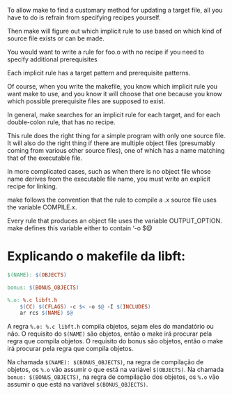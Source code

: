 To allow make to find a customary method for updating a target file, all you have to do is refrain from specifying recipes yourself.

Then make will figure out which implicit rule to use based on which kind of source file exists or can be made.

You would want to write a rule for foo.o with no recipe if you need to specify additional prerequisites

Each implicit rule has a target pattern and prerequisite patterns.

Of course, when you write the makefile, you know which implicit rule you want make to use, and you know it will choose that one because you know which possible prerequisite files are supposed to exist.

In general, make searches for an implicit rule for each target, and for each double-colon rule, that has no recipe.

This rule does the right thing for a simple program with only one source file. It will also do the right thing if there are multiple object files (presumably coming from various other source files), one of which has a name matching that of the executable file.

In more complicated cases, such as when there is no object file whose name derives from the executable file name, you must write an explicit recipe for linking.

make follows the convention that the rule to compile a .x source file uses the variable COMPILE.x.

Every rule that produces an object file uses the variable OUTPUT_OPTION. make defines this variable either to contain ‘-o $@

# Explicando o makefile da libft:

```Makefile
$(NAME): $(OBJECTS)

bonus: $(BONUS_OBJECTS)

%.o: %.c libft.h
	$(CC) $(CFLAGS) -c $< -o $@ -I $(INCLUDES)
	ar rcs $(NAME) $@
```

A regra `%.o: %.c libft.h` compila objetos, sejam eles do mandatório ou não. O requisito do `$(NAME)` são objetos, então o make irá procurar pela regra que compila objetos. O requisito do bonus são objetos, então o make irá procurar pela regra que compila objetos.

Na chamada `$(NAME): $(BONUS_OBJECTS)`, na regra de compilação de objetos, os `%.o` vão assumir o que está na variável `$(OBJECTS)`. Na chamada `bonus: $(BONUS_OBJECTS)`, na regra de compilação dos objetos, os `%.o` vão assumir o que está na variável `$(BONUS_OBJECTS)`.
